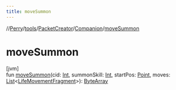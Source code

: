 ```yaml
---
title: moveSummon
---
```

//[Perry](../../../../index.html)/[tools](../../index.html)/[PacketCreator](../index.html)/[Companion](index.html)/[moveSummon](move-summon.html)



# moveSummon



[jvm]\
fun [moveSummon](move-summon.html)(cid: [Int](https://kotlinlang.org/api/latest/jvm/stdlib/kotlin/-int/index.html), summonSkill: [Int](https://kotlinlang.org/api/latest/jvm/stdlib/kotlin/-int/index.html), startPos: [Point](https://docs.oracle.com/javase/8/docs/api/java/awt/Point.html), moves: [List](https://kotlinlang.org/api/latest/jvm/stdlib/kotlin.collections/-list/index.html)&lt;[LifeMovementFragment](../../../server.movement/-life-movement-fragment/index.html)&gt;): [ByteArray](https://kotlinlang.org/api/latest/jvm/stdlib/kotlin/-byte-array/index.html)





